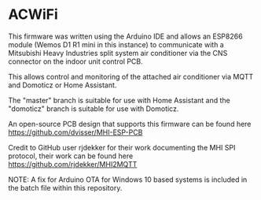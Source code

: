 # ACWiFi

This firmware was written using the Arduino IDE and allows an ESP8266 module (Wemos D1 R1 mini in this instance) to communicate with a Mitsubishi Heavy Industries
split system air conditioner via the CNS connector on the indoor unit control PCB. 

This allows control and monitoring of the attached air conditioner via MQTT and Domoticz or Home Assistant.

The "master" branch is suitable for use with Home Assistant and the "domoticz" branch is suitable for use with Domoticz.

An open-source PCB design that supports this firmware can be found here https://github.com/dvisser/MHI-ESP-PCB

Credit to GitHub user rjdekker for their work documenting the MHI SPI protocol, their work can be found here https://github.com/rjdekker/MHI2MQTT

NOTE: A fix for Arduino OTA for Windows 10 based systems is included in the batch file within this repository.
